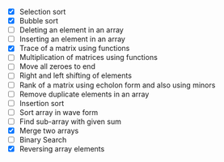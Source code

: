 - [x] Selection sort
- [x] Bubble sort
- [ ] Deleting an element in an array
- [ ] Inserting an element in an array
- [x] Trace of a matrix using functions
- [ ] Multiplication of matrices using functions
- [ ] Move all zeroes to end
- [ ] Right and left shifting of elements
- [ ] Rank of a matrix using echolon form and also using minors
- [ ] Remove duplicate elements in an array
- [ ] Insertion sort
- [ ] Sort array in wave form
- [ ] Find sub-array with given sum
- [x] Merge two arrays
- [ ] Binary Search
- [x] Reversing array elements
